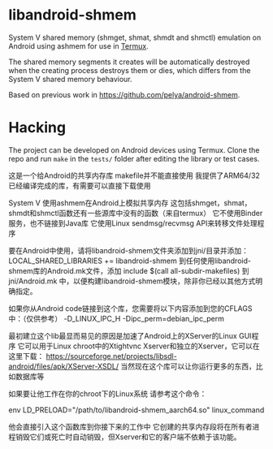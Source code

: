 libandroid-shmem
================
System V shared memory (shmget, shmat, shmdt and shmctl) emulation on Android using ashmem for use in [Termux](https://termux.com/).

The shared memory segments it creates will be automatically destroyed when the creating process destroys them or dies, which differs from the System V shared memory behaviour.

Based on previous work in https://github.com/pelya/android-shmem.

Hacking
=======
The project can be developed on Android devices using Termux. Clone the repo and run `make` in the `tests/` folder after editing the library or test cases.

这是一个给Android的共享内存库
makefile并不能直接使用
我提供了ARM64/32已经编译完成的库，有需要可以直接下载使用

System V 使用ashmem在Android上模拟共享内存
这包括shmget，shmat，shmdt和shmctl函数还有一些源库中没有的函数（来自termux）
它不使用Binder服务，也不链接到Java库
它使用Linux sendmsg/recvmsg API来转移文件处理程序

要在Android中使用，请将libandroid-shmem文件夹添加到jni/目录并添加：
LOCAL_SHARED_LIBRARIES += libandroid-shmem
到任何使用libandroid-shmem库的Android.mk文件，添加 include $(call all-subdir-makefiles) 到 jni/Android.mk 中，以便构建libandroid-shmem模块，除非你已经以其他方式明确指定。

如果你从Android code链接到这个库，您需要将以下内容添加到您的CFLAGS中：（仅供参考）
-D_LINUX_IPC_H -Dipc_perm=debian_ipc_perm

最初建立这个lib最显而易见的原因是加速了Android上的XServer的Linux GUI程序
它可以用于Linux chroot中的Xtightvnc Xserver和独立的Xserver，它可以在这里下载：
https://sourceforge.net/projects/libsdl-android/files/apk/XServer-XSDL/
当然现在这个库可以让你运行更多的东西，比如数据库等



如果要让他工作在你的chroot下的Linux系统
请参考这个命令：

env LD_PRELOAD="/path/to/libandroid-shmem_aarch64.so" linux_command

他会直接引入这个函数库到你接下来的工作中
它创建的共享内存段将在所有者进程销毁它们或死亡时自动销毁，但Xserver和它的客户端不依赖于该功能。
